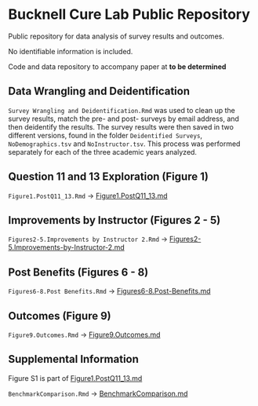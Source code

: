 # Bucknell Cure Lab Public Repository

Public repository for data analysis of survey results and outcomes.

No identifiable information is included.

Code and data repository to accompany paper at **to be determined**

## Data Wrangling and Deidentification

`Survey Wrangling and Deidentification.Rmd` was used to clean up the
survey results, match the pre- and post- surveys by email address, and
then deidentify the results. The survey results were then saved in two
different versions, found in the folder `Deidentified Surveys`,
`NoDemographics.tsv` and `NoInstructor.tsv`. This process was performed
separately for each of the three academic years analyzed.

## Question 11 and 13 Exploration (Figure 1)

`Figure1.PostQ11_13.Rmd` -> [Figure1.PostQ11_13.md](Figure1.PostQ11_13.md)

## Improvements by Instructor (Figures 2 - 5)

`Figures2-5.Improvements by Instructor 2.Rmd` -> [Figures2-5.Improvements-by-Instructor-2.md](Figures2-5.Improvements-by-Instructor-2.md)

## Post Benefits (Figures 6 - 8)

`Figures6-8.Post Benefits.Rmd` -> [Figures6-8.Post-Benefits.md](Figures6-8.Post-Benefits.md)

## Outcomes (Figure 9)

`Figure9.Outcomes.Rmd` -> [Figure9.Outcomes.md](Figure9.Outcomes.md)

## Supplemental Information

Figure S1 is part of [Figure1.PostQ11_13.md](Figure1.PostQ11_13.md)

`BenchmarkComparison.Rmd` -> [BenchmarkComparison.md](BenchmarkComparison.md)
